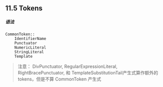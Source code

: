 ## 11.5 Tokens

##### 语法
```
CommonToken::
    IdentifierName
    Punctuator
    NumericLiteral
    StringLiteral
    Template
```
> 注意： DivPunctuator, RegularExpressionLiteral, RightBracePunctuator, 和 TemplateSubstitutionTail产生式算作额外的tokens，但是不算 CommonToken 产生式